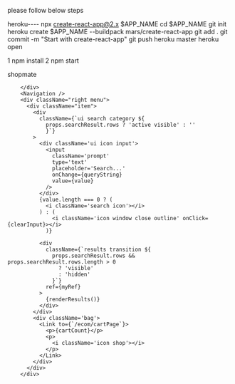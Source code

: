 <!-- @format -->

please follow below steps

heroku----
npx create-react-app@2.x $APP_NAME
cd $APP_NAME
git init
heroku create \$APP_NAME --buildpack mars/create-react-app
git add .
git commit -m "Start with create-react-app"
git push heroku master
heroku open

1 npm install
2 npm start

 <div className="ui pointing menu">
        <div className='left menu'>
          <Link to={`/`}>
            <span
              className='ui item'
              style={{
                backgroundColor: '#f62f5e',
                color: '#fff',
                fontWeight: 'bolder',
                textTransform: 'uppercase',
                letterSpacing: '.4rem'
              }}
            >
              shopmate
            </span>
          </Link>

        </div>
        <Navigation />
        <div className="right menu">
          <div className="item">
            <div
              className={`ui search category ${
                props.searchResult.rows ? 'active visible' : ''
                }`}
            >
              <div className='ui icon input'>
                <input
                  className='prompt'
                  type='text'
                  placeholder='Search...'
                  onChange={queryString}
                  value={value}
                />
              </div>
              {value.length === 0 ? (
                <i className='search icon'></i>
              ) : (
                  <i className='icon window close outline' onClick={clearInput}></i>
                )}

              <div
                className={`results transition ${
                  props.searchResult.rows && props.searchResult.rows.length > 0
                    ? 'visible'
                    : 'hidden'
                  }`}
                ref={myRef}
              >
                {renderResults()}
              </div>
            </div>
            <div className='bag'>
              <Link to={`/ecom/cartPage`}>
                <p>{cartCount}</p>
                <p>
                  <i className='icon shop'></i>
                </p>
              </Link>
            </div>
          </div>
        </div>
